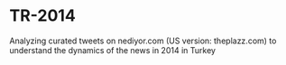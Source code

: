 # TR-2014
Analyzing curated tweets on nediyor.com (US version: theplazz.com) to understand the dynamics of the news in 2014 in Turkey
